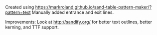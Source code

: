 Created using https://markroland.github.io/sand-table-pattern-maker/?pattern=text
Manually added entrance and exit lines.

Improvements:
  Look at http://sandify.org/ for better text outlines, better kerning, and TTF support.